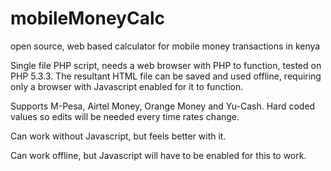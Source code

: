 mobileMoneyCalc
===============

open source, web based calculator for mobile money transactions in kenya

Single file PHP script, needs a web browser with PHP to function, tested on PHP 5.3.3. The resultant HTML file can be saved and used offline, requiring only a browser with Javascript enabled for it to function. 

Supports M-Pesa, Airtel Money, Orange Money and Yu-Cash. Hard coded values so edits will be needed every time rates change.

Can work without Javascript, but feels better with it.

Can work offline, but Javascript will have to be enabled for this to work.
